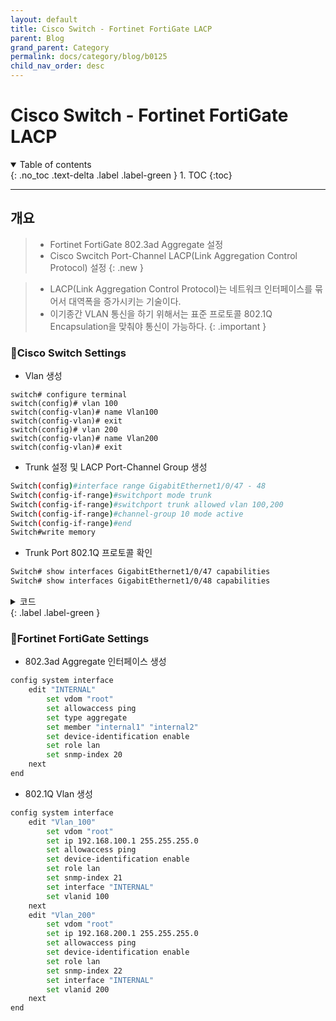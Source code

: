 ```yaml
---
layout: default
title: Cisco Switch - Fortinet FortiGate LACP
parent: Blog
grand_parent: Category
permalink: docs/category/blog/b0125
child_nav_order: desc
---
```


# Cisco Switch - Fortinet FortiGate LACP
<details open markdown="block">
  <summary>
    Table of contents
  </summary>
  {: .no_toc .text-delta .label .label-green }
1. TOC
{:toc}
</details>

---

## 개요

> - Fortinet FortiGate 802.3ad Aggregate 설정
> - Cisco Swcitch Port-Channel LACP(Link Aggregation Control Protocol) 설정
{: .new }

> - LACP(Link Aggregation Control Protocol)는 네트워크 인터페이스를 묶어서 대역폭을 증가시키는 기술이다.
> - 이기종간 VLAN 통신을 하기 위해서는 표준 프로토콜 802.1Q Encapsulation을 맞춰야 통신이 가능하다.
{: .important }

### Cisco Switch Settings

- Vlan 생성

```
switch# configure terminal
switch(config)# vlan 100
switch(config-vlan)# name Vlan100
switch(config-vlan)# exit
switch(config)# vlan 200
switch(config-vlan)# name Vlan200
switch(config-vlan)# exit
```

- Trunk 설정 및 LACP Port-Channel Group 생성 

```bash
Switch(config)#interface range GigabitEthernet1/0/47 - 48
Switch(config-if-range)#switchport mode trunk
Switch(config-if-range)#switchport trunk allowed vlan 100,200
Switch(config-if-range)#channel-group 10 mode active
Switch(config-if-range)#end
Switch#write memory
```

- Trunk Port 802.1Q 프로토콜 확인

```bash
Switch# show interfaces GigabitEthernet1/0/47 capabilities 
Switch# show interfaces GigabitEthernet1/0/48 capabilities 
```

<details markdown="block">
  <summary>
    코드
  </summary>
  {: .text-delta }
  
```bash
GigabitEthernet1/0/47
  Model:                 WS-C2960S-48TS-L
  Type:                  10/100/1000BaseTX
  Speed:                 10,100,1000,10000,auto
  Duplex:                half,full,auto
  Trunk encap. type:     802.1Q
  Trunk mode:            on,off,desirable,nonegotiate
  Channel:               yes
  Broadcast suppression: percentage(0-100)
  Flowcontrol:           rx-(off,on,desired),tx-(none)
  Fast Start:            yes
  QoS scheduling:        rx-(not configurable on per port basis),
                         tx-(4q3t) (3t: Two configurable values and one fixed.)
  CoS rewrite:           yes
  ToS rewrite:           yes
  UDLD:                  yes
  Inline power:          no
  SPAN:                  source/destination
  PortSecure:            yes
  Dot1x:                 yes

GigabitEthernet1/0/48
  Model:                 WS-C2960S-48TS-L
  Type:                  10/100/1000BaseTX
  Speed:                 10,100,1000,10000,auto
  Duplex:                half,full,auto
  Trunk encap. type:     802.1Q
  Trunk mode:            on,off,desirable,nonegotiate
  Channel:               yes
  Broadcast suppression: percentage(0-100)
  Flowcontrol:           rx-(off,on,desired),tx-(none)
  Fast Start:            yes
  QoS scheduling:        rx-(not configurable on per port basis),
                         tx-(4q3t) (3t: Two configurable values and one fixed.)
  CoS rewrite:           yes
  ToS rewrite:           yes
  UDLD:                  yes
  Inline power:          no
  SPAN:                  source/destination
  PortSecure:            yes
  Dot1x:                 yes
```

</details>
{: .label .label-green }

### Fortinet FortiGate Settings

- 802.3ad Aggregate 인터페이스 생성

```bash
config system interface
    edit "INTERNAL"
        set vdom "root"
        set allowaccess ping
        set type aggregate
        set member "internal1" "internal2"
        set device-identification enable
        set role lan
        set snmp-index 20
    next
end
```

- 802.1Q Vlan 생성

```bash
config system interface
    edit "Vlan_100"
        set vdom "root"
        set ip 192.168.100.1 255.255.255.0
        set allowaccess ping
        set device-identification enable
        set role lan
        set snmp-index 21
        set interface "INTERNAL"
        set vlanid 100
    next
    edit "Vlan_200"
        set vdom "root"
        set ip 192.168.200.1 255.255.255.0
        set allowaccess ping
        set device-identification enable
        set role lan
        set snmp-index 22
        set interface "INTERNAL"
        set vlanid 200
    next
end
```

